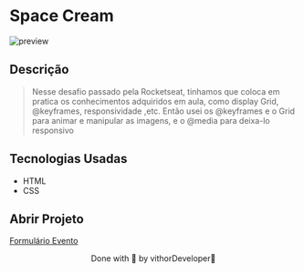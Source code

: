 
# Space Cream

![preview](https://user-images.githubusercontent.com/116108525/203674817-b66b73de-925c-43dc-bb3a-3f3b8ef7d1c4.png)

## Descrição

 > Nesse desafio passado pela Rocketseat, tinhamos que coloca em pratica os conhecimentos adquiridos em aula, como display Grid, @keyframes, responsividade ,etc. Então usei os @keyframes e o Grid para animar e manipular as imagens, e o @media para deixa-lo responsivo

## Tecnologias Usadas 

* HTML
* CSS
## Abrir Projeto

[Formulário Evento](https://space-cream-lyart.vercel.app)

<p align="center">Done with 💜 by vithorDeveloper👋</p>
